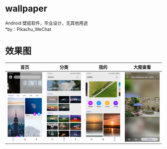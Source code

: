 wallpaper
==============
Android 壁纸软件，毕业设计，无其他用途
<br>
*by：Pikachu_WeChat

效果图
==============
|首页|分类|我的|大图查看|
|:---:|:---:|:---:|:---:|
| ![](https://github.com/2825436553/wallpaper/blob/master/image/1.jpg) | ![](https://github.com/2825436553/wallpaper/blob/master/image/2.jpg) | ![](https://github.com/2825436553/wallpaper/blob/master/image/3.jpg) | ![](https://github.com/2825436553/wallpaper/blob/master/image/4.jpg) |
